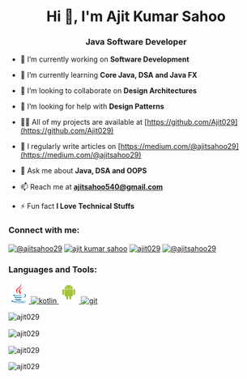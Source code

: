 <h1 align="center">Hi 👋, I'm Ajit Kumar Sahoo</h1>
<h3 align="center">Java Software Developer</h3>

- 🔭 I’m currently working on **Software Development**

- 🌱 I’m currently learning **Core Java, DSA and Java FX**

- 👯 I’m looking to collaborate on **Design Architectures**

- 🤝 I’m looking for help with **Design Patterns**

- 👨‍💻 All of my projects are available at [https://github.com/Ajit029](https://github.com/Ajit029)

- 📝 I regularly write articles on [https://medium.com/@ajitsahoo29](https://medium.com/@ajitsahoo29)

- 💬 Ask me about **Java, DSA and OOPS**

- 📫 Reach me at **ajitsahoo540@gmail.com**

- ⚡ Fun fact **I Love Technical Stuffs**

<h3 align="left">Connect with me:</h3>
<p align="left">
<a href="https://medium.com/@ajitsahoo29" target="blank"><img align="center" src="https://raw.githubusercontent.com/rahuldkjain/github-profile-readme-generator/master/src/images/icons/Social/medium.svg" alt="@ajitsahoo29" height="30" width="40" /></a>
<a href="https://www.youtube.com/channel/UC9d8y9KLJERwfgkzmYeO8TQ" target="blank"><img align="center" src="https://raw.githubusercontent.com/rahuldkjain/github-profile-readme-generator/master/src/images/icons/Social/youtube.svg" alt="ajit kumar sahoo" height="30" width="40" /></a>
<a href="https://www.codechef.com/users/ajit029" target="blank"><img align="center" src="https://cdn.jsdelivr.net/npm/simple-icons@3.1.0/icons/codechef.svg" alt="ajit029" height="30" width="40" /></a>
<a href="https://wa.me/918249713006" target="blank"><img align="center" src="https://upload.wikimedia.org/wikipedia/commons/thumb/6/6b/WhatsApp.svg/768px-WhatsApp.svg.png?20220228223904" alt="@ajitsahoo29" height="40" width="40" /></a>
</p>

<h3 align="left">Languages and Tools:</h3>

<p align="left"> <a href="https://www.java.com" target="_blank" rel="noreferrer"> <img src="https://raw.githubusercontent.com/devicons/devicon/master/icons/java/java-original.svg" alt="java" width="40" height="40"/> </a> <a href="https://kotlinlang.org" target="_blank" rel="noreferrer"> <img src="https://www.vectorlogo.zone/logos/kotlinlang/kotlinlang-icon.svg" alt="kotlin" width="40" height="40"/> </a> <a href="https://developer.android.com" target="_blank" rel="noreferrer"> <img src="https://raw.githubusercontent.com/devicons/devicon/master/icons/android/android-original-wordmark.svg" alt="android" width="40" height="40"/> </a> <a href="https://git-scm.com/" target="_blank" rel="noreferrer"> <img src="https://www.vectorlogo.zone/logos/git-scm/git-scm-icon.svg" alt="git" width="40" height="40"/> </a> </p>


<p><img align="center" src="https://github-readme-stats.vercel.app/api/top-langs?username=ajit029&show_icons=true&locale=en" alt="ajit029" /></p>

<p><img align="center" src="https://github-readme-streak-stats.herokuapp.com/?user=ajit029&theme=noctis-minimus" alt="ajit029" /></p>

<p><img align="center" src="https://github-readme-stats.vercel.app/api?username=ajit029&bg_color=20,D6CDA4,395144&title_color=fff&text_color=fff" alt="ajit029" /></p>

<p><img align="center" src="https://github-profile-summary-cards.vercel.app/api/cards/profile-details?username=ajit029&theme=zenburn" alt="ajit029" /></p>

